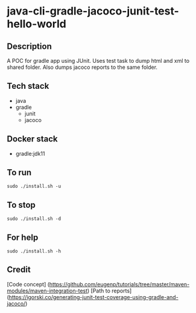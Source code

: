 # java-cli-gradle-jacoco-junit-test-hello-world

## Description
A POC for gradle app using JUnit.
Uses test task to dump html and xml
to shared folder. Also dumps jacoco reports
to the same folder.

## Tech stack
- java
- gradle
  - junit
  - jacoco

## Docker stack
- gradle:jdk11

## To run
`sudo ./install.sh -u`

## To stop
`sudo ./install.sh -d`

## For help
`sudo ./install.sh -h`

## Credit
[Code concept] (https://github.com/eugenp/tutorials/tree/master/maven-modules/maven-integration-test)
[Path to reports] (https://igorski.co/generating-junit-test-coverage-using-gradle-and-jacoco/)
